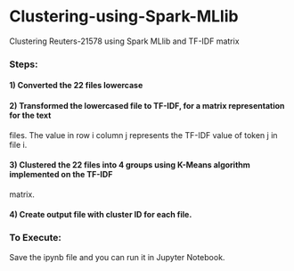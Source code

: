 # Clustering-using-Spark-MLlib
Clustering Reuters-21578 using Spark MLlib and TF-IDF matrix

### Steps:

#### 1) Converted the 22 files lowercase

#### 2) Transformed the lowercased file to TF-IDF, for a matrix representation for the text
files. The value in row i column j represents the TF-IDF value of token j in file i.

#### 3) Clustered the 22 files into 4 groups using K-Means algorithm implemented on the TF-IDF
matrix.

#### 4) Create output file with cluster ID for each file.


### To Execute:
Save the ipynb file and you can run it in Jupyter Notebook.
